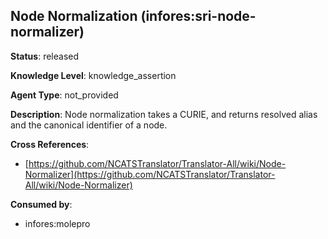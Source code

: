 [//]: # (DO NOT MANUALLY EDIT THIS FILE. IT IS GENERATED FROM A TEMPLATE.)

## Node Normalization (infores:sri-node-normalizer)

**Status**: released
  
**Knowledge Level**: knowledge_assertion
  
**Agent Type**: not_provided

**Description**: Node normalization takes a CURIE, and returns resolved alias and the canonical identifier of a node.

**Cross References**:

- [https://github.com/NCATSTranslator/Translator-All/wiki/Node-Normalizer](https://github.com/NCATSTranslator/Translator-All/wiki/Node-Normalizer)


**Consumed by**:

- infores:molepro